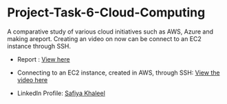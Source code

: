 # Project-Task-6-Cloud-Computing
A comparative study of various cloud initiatives such as AWS, Azure and making areport. 
Creating an video on now can be connect to an EC2 instance through SSH.

* Report : [View here](https://github.com/safiyakhaleel/Project-Task-6-Cloud-Computing/blob/master/Task%206%20-%20Cloud%20Computing%20Report.pdf)
* Connecting to an EC2 instance, created in AWS, through SSH: [View the video here](https://youtu.be/KLeRp2V6q-c)

* LinkedIn Profile: [Safiya Khaleel](https://www.linkedin.com/in/safiya-khaleel-7a1360189)

